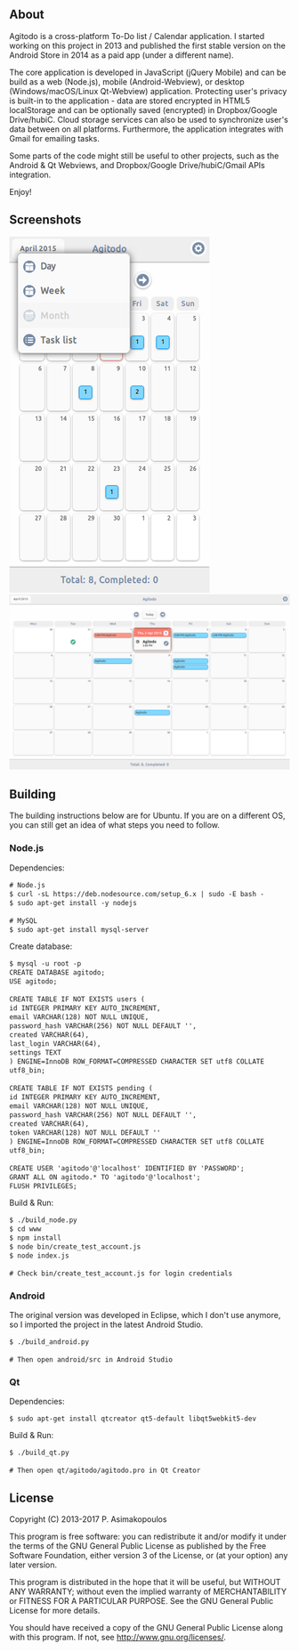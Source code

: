 ## About

Agitodo is a cross-platform To-Do list / Calendar application. I started working on this project in 2013 and published the first stable version on the Android Store in 2014 as a paid app (under a different name).

The core application is developed in JavaScript (jQuery Mobile) and can be build as a web (Node.js), mobile (Android-Webview), or desktop (Windows/macOS/Linux Qt-Webview) application. Protecting user's privacy is built-in to the application - data are stored encrypted in HTML5 localStorage and can be optionally saved (encrypted) in Dropbox/Google Drive/hubiC. Cloud storage services can also be used to synchronize user's data between on all platforms. Furthermore, the application integrates with Gmail for emailing tasks.

Some parts of the code might still be useful to other projects, such as the Android & Qt Webviews, and Dropbox/Google Drive/hubiC/Gmail APIs integration.

Enjoy!

## Screenshots

![small](https://github.com/pasimako/agitodo/blob/master/small.png)
![large](https://github.com/pasimako/agitodo/blob/master/large.png)

## Building

The building instructions below are for Ubuntu. If you are on a different OS, you can still get an idea of what steps you need to follow.

### Node.js

Dependencies:

```
# Node.js
$ curl -sL https://deb.nodesource.com/setup_6.x | sudo -E bash -
$ sudo apt-get install -y nodejs

# MySQL
$ sudo apt-get install mysql-server
```

Create database:

```
$ mysql -u root -p
CREATE DATABASE agitodo;
USE agitodo;

CREATE TABLE IF NOT EXISTS users (
id INTEGER PRIMARY KEY AUTO_INCREMENT,
email VARCHAR(128) NOT NULL UNIQUE,
password_hash VARCHAR(256) NOT NULL DEFAULT '',
created VARCHAR(64),
last_login VARCHAR(64),
settings TEXT
) ENGINE=InnoDB ROW_FORMAT=COMPRESSED CHARACTER SET utf8 COLLATE utf8_bin;

CREATE TABLE IF NOT EXISTS pending (
id INTEGER PRIMARY KEY AUTO_INCREMENT,
email VARCHAR(128) NOT NULL UNIQUE,
password_hash VARCHAR(256) NOT NULL DEFAULT '',
created VARCHAR(64),
token VARCHAR(128) NOT NULL DEFAULT ''
) ENGINE=InnoDB ROW_FORMAT=COMPRESSED CHARACTER SET utf8 COLLATE utf8_bin;

CREATE USER 'agitodo'@'localhost' IDENTIFIED BY 'PASSWORD';
GRANT ALL ON agitodo.* TO 'agitodo'@'localhost';
FLUSH PRIVILEGES;
```

Build & Run:

```
$ ./build_node.py
$ cd www
$ npm install
$ node bin/create_test_account.js
$ node index.js

# Check bin/create_test_account.js for login credentials
```

### Android

The original version was developed in Eclipse, which I don't use anymore, so I imported the project in the latest Android Studio.

```
$ ./build_android.py

# Then open android/src in Android Studio
```

### Qt

Dependencies:

```
$ sudo apt-get install qtcreator qt5-default libqt5webkit5-dev
```

Build & Run:

```
$ ./build_qt.py

# Then open qt/agitodo/agitodo.pro in Qt Creator
```

## License

Copyright (C) 2013-2017 P. Asimakopoulos

This program is free software: you can redistribute it and/or modify
it under the terms of the GNU General Public License as published by
the Free Software Foundation, either version 3 of the License, or
(at your option) any later version.

This program is distributed in the hope that it will be useful,
but WITHOUT ANY WARRANTY; without even the implied warranty of
MERCHANTABILITY or FITNESS FOR A PARTICULAR PURPOSE.  See the
GNU General Public License for more details.

You should have received a copy of the GNU General Public License
along with this program.  If not, see <http://www.gnu.org/licenses/>.
